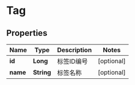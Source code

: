 

# Tag

## Properties

Name | Type | Description | Notes
------------ | ------------- | ------------- | -------------
**id** | **Long** | 标签ID编号 |  [optional]
**name** | **String** | 标签名称 |  [optional]




